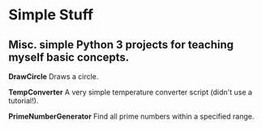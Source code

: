# Simple Stuff

## Misc. simple Python 3 projects for teaching myself basic concepts.

**DrawCircle**
Draws a circle.

**TempConverter**
A very simple temperature converter script (didn't use a tutorial!).

**PrimeNumberGenerator**
Find all prime numbers within a specified range.

